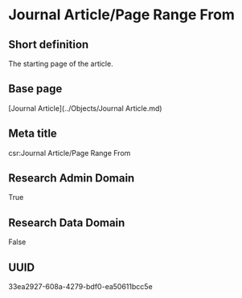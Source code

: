 # Journal Article/Page Range From
## Short definition
The starting page of the article.
## Base page
[Journal Article](../Objects/Journal Article.md)
## Meta title
csr:Journal Article/Page Range From
## Research Admin Domain
True
## Research Data Domain
False
## UUID
33ea2927-608a-4279-bdf0-ea50611bcc5e
